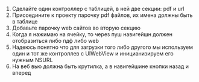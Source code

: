 1. Сделайте один контроллер с таблицей, в ней две секции: pdf и url
2. Присоедините к проекту парочку pdf файлов, их имена должны быть в таблице
3. Добавьте парочку web сайтов во вторую секцию
4. Когда я нажимаю на ячейку, то через пуш навигейшн должен отобразиться либо пдф либо web
5. Надеюсь понятно что для загрузки того либо другого мы используем один и тот же контроллев с UIWebView и иницианизируем его нужным NSURL
6. На веб вью должна быть крутилка, а в навигейшине кнопки назад и вперед